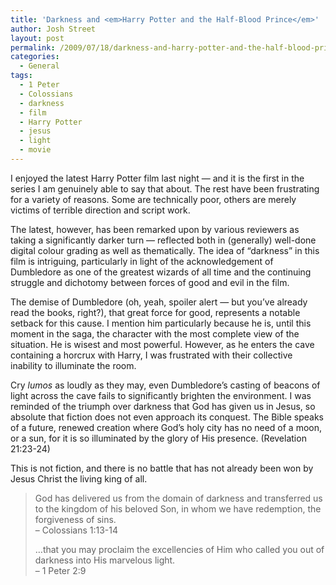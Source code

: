 ```yaml
---
title: 'Darkness and <em>Harry Potter and the Half-Blood Prince</em>'
author: Josh Street
layout: post
permalink: /2009/07/18/darkness-and-harry-potter-and-the-half-blood-prince/
categories:
  - General
tags:
  - 1 Peter
  - Colossians
  - darkness
  - film
  - Harry Potter
  - jesus
  - light
  - movie
---
```

I enjoyed the latest Harry Potter film last night &#8212; and it is the first in the series I am genuinely able to say that about. The rest have been frustrating for a variety of reasons. Some are technically poor, others are merely victims of terrible direction and script work.

The latest, however, has been remarked upon by various reviewers as taking a significantly darker turn &#8212; reflected both in (generally) well-done digital colour grading as well as thematically. The idea of &#8220;darkness&#8221; in this film is intriguing, particularly in light of the acknowledgement of Dumbledore as one of the greatest wizards of all time and the continuing struggle and dichotomy between forces of good and evil in the film.

The demise of Dumbledore (oh, yeah, spoiler alert &#8212; but you&#8217;ve already read the books, right?), that great force for good, represents a notable setback for this cause. I mention him particularly because he is, until this moment in the saga, the character with the most complete view of the situation. He is wisest and most powerful. However, as he enters the cave containing a horcrux with Harry, I was frustrated with their collective inability to illuminate the room.

Cry *lumos* as loudly as they may, even Dumbledore&#8217;s casting of beacons of light across the cave fails to significantly brighten the environment. I was reminded of the triumph over darkness that God has given us in Jesus, so absolute that fiction does not even approach its conquest. The Bible speaks of a future, renewed creation where God&#8217;s holy city has no need of a moon, or a sun, for it is so illuminated by the glory of His presence. (Revelation 21:23-24)

This is not fiction, and there is no battle that has not already been won by Jesus Christ the living king of all.

> God has delivered us from the domain of darkness and transferred us to the kingdom of his beloved Son, in whom we have redemption, the forgiveness of sins.  
> &#8211; Colossians 1:13-14
> 
> &#8230;that you may proclaim the excellencies of Him who called you out of darkness into His marvelous light.  
> &#8211; 1 Peter 2:9
